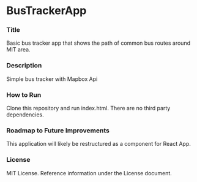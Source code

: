 # BusTrackerApp

### Title
Basic bus tracker app that shows the path of common bus routes around MIT area.

### Description
Simple bus tracker with Mapbox Api

### How to Run

Clone this repository and run index.html. There are no third party dependencies.

### Roadmap to Future Improvements
This application will likely be restructured as a component for React App.

### License

MIT License. Reference information under the License document.
